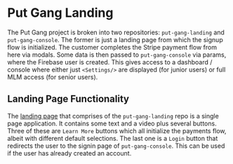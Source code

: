 # Put Gang Landing

The Put Gang project is broken into two repositories: `put-gang-landing` and `put-gang-console`. The former is just a landing page from which the signup flow is initialized. The customer completes the Stripe payment flow from here via modals. Some data is then passed to `put-gang-console` via params, where the Firebase user is created. This gives access to a dashboard / console where either just `<Settings/>` are displayed (for junior users) or full MLM access (for senior users).


## Landing Page Functionality

The [landing page](https://put-gang-landing.web.app/) that comprises of the `put-gang-landing` repo is a single page application. It contains some text and a video plus several buttons. Three of these are `Learn More` buttons which all initialize the payments flow, albeit with different default selections. The last one is a `Login` button that redirects the user to the signin page of `put-gang-console`. This can be used if the user has already created an account.
